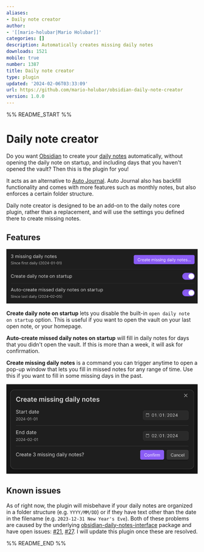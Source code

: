 ```yaml
---
aliases:
- Daily note creator
author:
- '[[mario-holubar|Mario Holubar]]'
categories: []
description: Automatically creates missing daily notes
downloads: 1521
mobile: true
number: 1387
title: Daily note creator
type: plugin
updated: '2024-02-06T03:33:09'
url: https://github.com/mario-holubar/obsidian-daily-note-creator
version: 1.0.0
---
```


%% README_START %%

# Daily note creator

Do you want [Obsidian](https://obsidian.md/) to create your [daily notes](https://help.obsidian.md/Plugins/Daily+notes) automatically, without opening the daily note on startup, and including days that you haven't opened the vault? Then this is the plugin for you!

It acts as an alternative to [Auto Journal](https://github.com/Ebonsignori/obsidian-auto-journal). Auto Journal also has backfill functionality and comes with more features such as monthly notes, but also enforces a certain folder structure.

Daily note creator is designed to be an add-on to the daily notes core plugin, rather than a replacement, and will use the settings you defined there to create missing notes.

## Features

![options](https://raw.githubusercontent.com/mario-holubar/obsidian-daily-note-creator/HEAD/images/options.png)

**Create daily note on startup** lets you disable the built-in `open daily note on startup` option. This is useful if you want to open the vault on your last open note, or your homepage.

**Auto-create missed daily notes on startup** will fill in daily notes for days that you didn't open the vault. If this is more than a week, it will ask for confirmation.

**Create missing daily notes** is a command you can trigger anytime to open a pop-up window that lets you fill in missed notes for any range of time. Use this if you want to fill in some missing days in the past.

![modal](https://raw.githubusercontent.com/mario-holubar/obsidian-daily-note-creator/HEAD/images/modal.png)

## Known issues

As of right now, the plugin will misbehave if your daily notes are organized in a folder structure (e.g. `YYYY/MM/DD`) or if they have text other than the date in the filename (e.g. `2023-12-31 New Year's Eve`). Both of these problems are caused by the underlying [obsidian-daily-notes-interface](https://github.com/liamcain/obsidian-daily-notes-interface) package and have open issues: [#21](https://github.com/liamcain/obsidian-daily-notes-interface/issues/21), [#27](https://github.com/liamcain/obsidian-daily-notes-interface/issues/27). I will update this plugin once these are resolved.


%% README_END %%